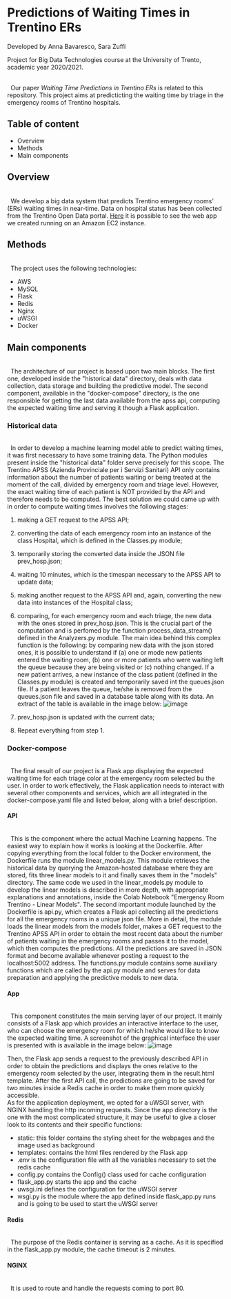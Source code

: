 # Predictions of Waiting Times in Trentino ERs
Developed by Anna Bavaresco, Sara Zuffi

Project for Big Data Technologies course at the University of Trento, academic year 2020/2021.

\
&nbsp;
Our paper *Waiting Time Predictions in Trentino ERs* is related to this repository.
This project aims at predicticting the waiting time by triage in the emergency rooms of Trentino hospitals.

## Table of content
* Overview
* Methods
* Main components

## Overview
\
&nbsp;
We develop a big data system that predicts Trentino emergency rooms' (ERs) waiting times in near-time. Data on hospital status has been collected from the Trentino Open Data portal.
[Here](http://ec2-35-177-232-103.eu-west-2.compute.amazonaws.com) it is possible to see the web app we created running on an Amazon EC2 instance.  

## Methods
\
&nbsp;
The project uses the following technologies:
* AWS
* MySQL
* Flask
* Redis
* Nginx
* uWSGI
* Docker

## Main components
\
&nbsp;
The architecture of our project is based upon two main blocks. The first one, developed inside the "historical data" directory, deals with data collection, data storage and building the predictive model. The second component, available in the "docker-compose" directory, is the one responsible for getting the last data available from the apss api, computing the expected waiting time and serving it though a Flask application. 

### Historical data
\
&nbsp;
In order to develop a machine learning model able to predict waiting times, it was first necessary to have some training data. The Python modules present inside the "historical data" folder serve precisely for this scope. 
The Trentino APSS (Azienda Provinciale per i Servizi Sanitari) API only contains information about the number of patients waiting or being treated at the moment of the call, divided by emergency room and triage level. However, the exact waiting time of each patient is NOT provided by the API and therefore needs to be computed. 
The best solution we could came up with in order to compute waiting times involves the following stages:
1. making a GET request to the APSS API;
2. converting the data of each emergency room into an instance of the class Hospital, which is defined in the Classes.py module;
3. temporarily storing the converted data inside the JSON file prev_hosp.json;
4. waiting 10 minutes, which is the timespan necessary to the APSS API to update data;
5. making another request to the APSS API and, again, converting the new data into instances of the Hospital class;
6. comparing, for each emergency room and each triage, the new data with the ones stored in prev_hosp.json. This is the crucial part of the computation and is perfomed by the function process_data_stream() defined in the Analyzers.py module. The main idea behind this complex function is the following: by comparing new data with the json stored ones, it is possible to understand if (a) one or mode new patients entered the waiting room, (b) one or more patients who were waiting left the queue because they are being visited or (c) nothing changed. If a new patient arrives, a new instance of the class patient (defined in the Classes.py module) is created and temporarily saved int the queues.json file. If a patient leaves the queue, he/she is removed from the queues.json file and saved in a database table along with its data. An extract of the table is available in the image below: ![image](https://user-images.githubusercontent.com/74197386/128709831-137c1b98-0865-4366-b752-ae0253507d42.png)


7. prev_hosp.json is updated with the current data;
8. Repeat everything from step 1.

### Docker-compose
\
&nbsp;
The final result of our project is a Flask app displaying the expected waiting time for each triage color at the emergency room selected bu the user. In order to work effectively, the Flask application needs to interact with several other components and services, which are all integrated in the docker-compose.yaml file and listed below, along with a brief description. 

#### API
\
&nbsp;
This is the component where the actual Machine Learning happens. The easiest way to explain how it works is looking at the Dockerfile. After copying everything from the local folder to the Docker environment, the Dockerfile runs the module linear_models.py. This module retrieves the historical data by querying the Amazon-hosted database where they are stored, fits three linear models to it and finally saves them in the "models" directory. The same code we used in the linear_models.py module to develop the linear models is described in more depth, with appropriate explanations and annotations, inside the Colab Notebook "Emergency Room Trentino - Linear Models".
The second important module launched by the Dockerfile is api.py, which creates a Flask api collecting all the predictions for all the emergency rooms in a unique json file. More in detail, the module loads the linear models from the models folder, makes a GET request to the Trentino APSS API in order to obtain the most recent data about the number of patients waiting in the emergency rooms and passes it to the model, which then computes the predictions. 
All the predictions are saved in JSON format and become available whenever posting a request to the localhost:5002 address. The functions.py module contains some auxiliary functions which are called by the api.py module and serves for data preparation and applying the predictive models to new data.   

#### App
\
&nbsp;
This component constitutes the main serving layer of our project. It mainly consists of a Flask app which provides an interactive interface to the user, who can choose the emergency room for which he/she would like to know the expected waiting time. A screenshot of the graphical interface the user is presented with is available in the image below:
![image](https://user-images.githubusercontent.com/74197386/128715677-8e980d76-0cc0-4d3f-a239-b8dbf12333a3.png)

Then, the Flask app sends a request to the previously described API in order to obtain the predictions and displays the ones relative to the emergency room selected by the user, integrating them in the result.html template. After the first API call, the predictions are going to be saved for two minutes inside a Redis cache in order to make them more quickly accessible.   
As for the application deployment, we opted for a uWSGI server, with NGINX handling the http incoming requests.
Since the app directory is the one with the most complicated structure, it may be useful to give a closer look to its contents and their specific functions:
* static: this folder contains the styling sheet for the webpages and the image used as background
* templates: contains the html files rendered by the Flask app
* .env is the configuration file with all the variables necessary to set the redis cache
* config.py contains the Config() class used for cache configuration
* flask_app.py starts the app and the cache 
* uwsgi.ini defines the configuration for the uWSGI server
* wsgi.py is the module where the app defined inside flask_app.py runs and is going to be used to start the uWSGI server 

#### Redis
\
&nbsp;
The purpose of the Redis container is serving as a cache. As it is specified in the flask_app.py module, the cache timeout is 2 minutes.

#### NGINX
\
&nbsp;
It is used to route and handle the requests coming to port 80. 
